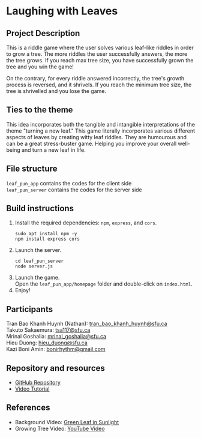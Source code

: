 # Laughing with Leaves

## Project Description
This is a riddle game where the user solves various leaf-like riddles in order to grow a tree. The more riddles the user successfully answers, the more the tree grows. If you reach max tree size, you have successfully grown the tree and you win the game!

On the contrary, for every riddle answered incorrectly, the tree's growth process is reversed, and it shrivels. If you reach the minimum tree size, the tree is shrivelled and you lose the game.

## Ties to the theme
This idea incorporates both the tangible and intangible interpretations of the theme "turning a new leaf."
This game literally incorporates various different aspects of leaves by creating witty leaf riddles. They are humourous and can be a great stress-buster game. Helping you improve your overall well-being and turn a new leaf in life.

## File structure
`leaf_pun_app` contains the codes for the client side \
`leaf_pun_server` contains the codes for the server side

## Build instructions
1. Install the required dependencies: `npm`, `express`, and `cors`.
    ```
    sudo apt install npm -y
    npm install express cors
    ```
2. Launch the server.
    ```
    cd leaf_pun_server
    node server.js
    ```
3. Launch the game. \
    Open the `leaf_pun_app/homepage` folder and double-click on `index.html`.
4. Enjoy!

## Participants
Tran Bao Khanh Huynh (Nathan): tran_bao_khanh_huynh@sfu.ca \
Takuto Sakaemura: tsa117@sfu.ca \
Mrinal Goshalia: mrinal_goshalia@sfu.ca \
Hieu Duong: hieu_duong@sfu.ca \
Kazi Boni Amin: bonirhythm@gmail.com

## Repository and resources
- [GitHub Repository](https://github.com/dqhntt/Leaf-Pun-Quiz)
- [Video Tutorial](tutorial.mp4)

## References
- Background Video: [Green Leaf in Sunlight](https://www.videvo.net/video/green-leaf-in-sunlight/1326/)
- Growing Tree Video: [YouTube Video](https://www.youtube.com/watch?v=7zpjgaRSF4c)
